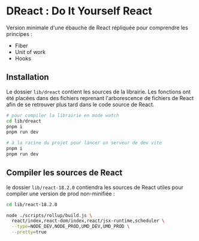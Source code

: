 # DReact : Do It Yourself React

Version minimale d'une ébauche de React répliquée pour comprendre les principes :
- Fiber
- Unit of work
- Hooks

## Installation

Le dossier `lib/dreact` contient les sources de la librairie. Les fonctions ont été placées dans des fichiers reprenant l'arborescence de fichiers de React afin de se retrouver plus tard dans le code source de React.

```bash
# pour compiler la librairie en mode watch
cd lib/dreact
pnpm i
pnpm run dev

# à la racine du projet pour lancer un serveur de dev vite
pnpm i
pnpm run dev
```

## Compiler les sources de React

le dossier `lib/react-18.2.0` contiendra les sources de React utiles pour compiler une version de prod non-minifiée :

```bash
cd lib/react-18.2.0

node ./scripts/rollup/build.js \
  react/index,react-dom/index,react/jsx-runtime,scheduler \
  --type=NODE_DEV,NODE_PROD,UMD_DEV,UMD_PROD \
  --pretty=true
```